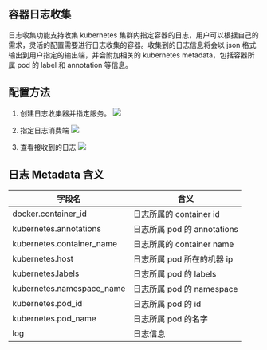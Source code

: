 ## 容器日志收集

日志收集功能支持收集 kubernetes 集群内指定容器的日志，用户可以根据自己的需求，灵活的配置需要进行日志收集的容器。收集到的日志信息将会以 json 格式输出到用户指定的输出端，并会附加相关的 kubernetes metadata，包括容器所属 pod 的 label 和 annotation 等信息。

## 配置方法

1. 创建日志收集器并指定服务。
![][1]

2. 指定日志消费端
![][2]

3. 查看接收到的日志
![][3]


## 日志 Metadata 含义
字段名 | 含义
--- | ---
docker.container_id | 日志所属的 container id
kubernetes.annotations | 日志所属 pod 的 annotations
kubernetes.container_name | 日志所属的 container name
kubernetes.host | 日志所属 pod 所在的机器 ip
kubernetes.labels | 日志所属 pod 的 labels
kubernetes.namespace_name | 日志所属 pod 的 namespace
kubernetes.pod_id | 日志所属 pod 的 id
kubernetes.pod_name | 日志所属 pod 的名字
log | 日志信息

[1]:https://mc.qcloudimg.com/static/img/9551fc9f7594eded7e24a3c09486bd43/image.jpeg
[2]:https://mc.qcloudimg.com/static/img/0fe6bed71772b09231771e320a789e9d/image.jpeg
[3]:https://mc.qcloudimg.com/static/img/1424653e838aeb76be107f7cf07eb3bc/containerlog.jpeg

